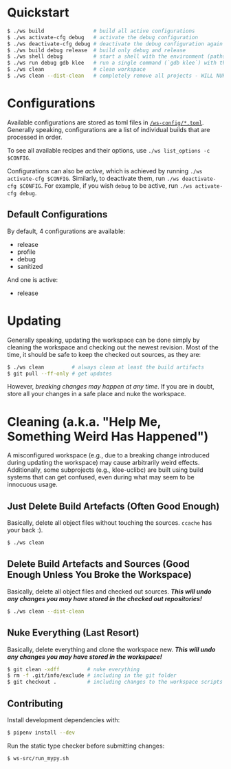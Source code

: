 # Quickstart

```bash
$ ./ws build                # build all active configurations
$ ./ws activate-cfg debug   # activate the debug configuration
$ ./ws deactivate-cfg debug # deactivate the debug configuration again
$ ./ws build debug release  # build only debug and release
$ ./ws shell debug          # start a shell with the environment (paths, etc.) set up for use of the debug configuration
$ ./ws run debug gdb klee   # run a single command (`gdb klee`) with the environment (paths, etc.) set up for use of the debug configuration
$ ./ws clean                # clean workspace
$ ./ws clean --dist-clean   # completely remove all projects - WILL NUKE YOUR CHANGES!
```

# Configurations
Available configurations are stored as toml files in [`/ws-config/*.toml`](/ws-config/). Generally speaking, configurations are a list of individual builds that are processed in order.

To see all available recipes and their options, use `./ws list_options -c $CONFIG`.

Configurations can also be *active*, which is achieved by running `./ws activate-cfg $CONFIG`. Similarly, to deactivate them, run `./ws deactivate-cfg $CONFIG`. For example, if you wish `debug` to be active, run `./ws activate-cfg debug`.

## Default Configurations
By default, 4 configurations are available:
- release
- profile
- debug
- sanitized

And one is active:
- release

# Updating
Generally speaking, updating the workspace can be done simply by cleaning the workspace and checking out the newest revision. Most of the time, it should be safe to keep the checked out sources, as they are:

```bash
$ ./ws clean         # always clean at least the build artifacts
$ git pull --ff-only # get updates
```

However, *breaking changes may happen at any time*. If you are in doubt, store all your changes in a safe place and nuke the workspace.

# Cleaning (a.k.a. "Help Me, Something Weird Has Happened")

A misconfigured workspace (e.g., due to a breaking change introduced during updating the workspace) may cause arbitrarily weird effects. Additionally, some subprojects (e.g., klee-uclibc) are built using build systems that can get confused, even during what may seem to be innocuous usage.

## Just Delete Build Artefacts (Often Good Enough)
Basically, delete all object files without touching the sources. `ccache` has your back :).

```bash
$ ./ws clean
```

## Delete Build Artefacts and Sources (Good Enough Unless You Broke the Workspace)
Basically, delete all object files and checked out sources. ***This will undo any changes you may have stored in the checked out repositories!***

```bash
$ ./ws clean --dist-clean
```

## Nuke Everything (Last Resort)
Basically, delete everything and clone the workspace new. ***This will undo any changes you may have stored in the workspace!***

```bash
$ git clean -xdff         # nuke everything
$ rm -f .git/info/exclude # including in the git folder
$ git checkout .          # including changes to the workspace scripts
```

## Contributing
Install development dependencies with:

```bash
$ pipenv install --dev
```

Run the static type checker before submitting changes:

```bash
$ ws-src/run_mypy.sh
```
